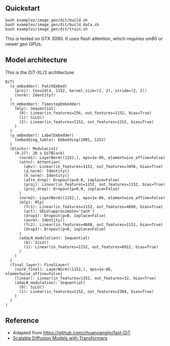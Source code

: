 ## Quickstart

```
bash examples/image_gen/dit/build.sh
bash examples/image_gen/dit/build_data.sh
bash examples/image_gen/dit/train.sh
```

This is tested on GTX 3090. It uses flash attention, which requires sm80 or newer gen GPUs.

## Model architecture

This is the DIT-XL/2 architecture:

```
DiT(
  (x_embedder): PatchEmbed(
    (proj): Conv2d(4, 1152, kernel_size=(2, 2), stride=(2, 2))
    (norm): Identity()
  )
  (t_embedder): TimestepEmbedder(
    (mlp): Sequential(
      (0): Linear(in_features=256, out_features=1152, bias=True)
      (1): SiLU()
      (2): Linear(in_features=1152, out_features=1152, bias=True)
    )
  )
  (y_embedder): LabelEmbedder(
    (embedding_table): Embedding(1001, 1152)
  )
  (blocks): ModuleList(
    (0-27): 28 x DiTBlock(
      (norm1): LayerNorm((1152,), eps=1e-06, elementwise_affine=False)
      (attn): Attention(
        (qkv): Linear(in_features=1152, out_features=3456, bias=True)
        (q_norm): Identity()
        (k_norm): Identity()
        (attn_drop): Dropout(p=0.0, inplace=False)
        (proj): Linear(in_features=1152, out_features=1152, bias=True)
        (proj_drop): Dropout(p=0.0, inplace=False)
      )
      (norm2): LayerNorm((1152,), eps=1e-06, elementwise_affine=False)
      (mlp): Mlp(
        (fc1): Linear(in_features=1152, out_features=4608, bias=True)
        (act): GELU(approximate='tanh')
        (drop1): Dropout(p=0, inplace=False)
        (norm): Identity()
        (fc2): Linear(in_features=4608, out_features=1152, bias=True)
        (drop2): Dropout(p=0, inplace=False)
      )
      (adaLN_modulation): Sequential(
        (0): SiLU()
        (1): Linear(in_features=1152, out_features=6912, bias=True)
      )
    )
  )
  (final_layer): FinalLayer(
    (norm_final): LayerNorm((1152,), eps=1e-06, elementwise_affine=False)
    (linear): Linear(in_features=1152, out_features=32, bias=True)
    (adaLN_modulation): Sequential(
      (0): SiLU()
      (1): Linear(in_features=1152, out_features=2304, bias=True)
    )
  )
)
```

## Reference

- Adapted from https://github.com/chuanyangjin/fast-DiT.
- [Scalable Diffusion Models with Transformers](https://arxiv.org/abs/2212.09748)